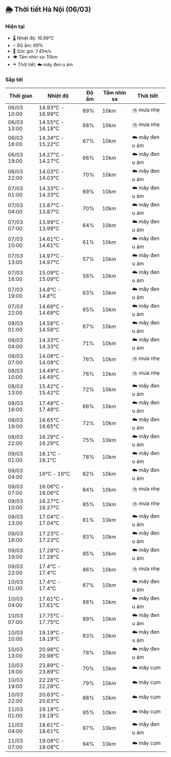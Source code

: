 ## 🌦️ Thời tiết Hà Nội (06/03)

### Hiện tại

- 🌡️ Nhiệt độ: 16.99℃
- 💦 Độ ẩm: 69%
- 💨 Sức gió: 7.41m/s
- 👁️ Tầm nhìn xa: 10km
- ☂️ Thời tiết: ☁️ mây đen u ám

### Sắp tới

| Thời gian | Nhiệt độ | Độ ẩm | Tầm nhìn xa | Thời tiết |
| --- | --- | --- | --- | --- |
| 06/03 10:00 | 14.93℃ - 16.99℃ | 69% | 10km | ⛈️ mưa nhẹ |
| 06/03 13:00 | 14.55℃ - 16.18℃ | 68% | 10km | ⛈️ mưa nhẹ |
| 06/03 16:00 | 14.34℃ - 15.22℃ | 67% | 10km | ☁️ mây đen u ám |
| 06/03 19:00 | 14.27℃ - 14.27℃ | 66% | 10km | ☁️ mây đen u ám |
| 06/03 22:00 | 14.03℃ - 14.03℃ | 70% | 10km | ☁️ mây đen u ám |
| 07/03 01:00 | 14.33℃ - 14.33℃ | 69% | 10km | ☁️ mây đen u ám |
| 07/03 04:00 | 13.87℃ - 13.87℃ | 70% | 10km | ☁️ mây đen u ám |
| 07/03 07:00 | 13.99℃ - 13.99℃ | 64% | 10km | ☁️ mây đen u ám |
| 07/03 10:00 | 14.61℃ - 14.61℃ | 61% | 10km | ☁️ mây đen u ám |
| 07/03 13:00 | 14.97℃ - 14.97℃ | 57% | 10km | ☁️ mây đen u ám |
| 07/03 16:00 | 15.09℃ - 15.09℃ | 58% | 10km | ☁️ mây đen u ám |
| 07/03 19:00 | 14.8℃ - 14.8℃ | 63% | 10km | ☁️ mây đen u ám |
| 07/03 22:00 | 14.69℃ - 14.69℃ | 65% | 10km | ☁️ mây đen u ám |
| 08/03 01:00 | 14.58℃ - 14.58℃ | 67% | 10km | ☁️ mây đen u ám |
| 08/03 04:00 | 14.33℃ - 14.33℃ | 71% | 10km | ☁️ mây đen u ám |
| 08/03 07:00 | 14.08℃ - 14.08℃ | 76% | 10km | ⛈️ mưa nhẹ |
| 08/03 10:00 | 14.49℃ - 14.49℃ | 76% | 10km | ⛈️ mưa nhẹ |
| 08/03 13:00 | 15.42℃ - 15.42℃ | 72% | 10km | ☁️ mây đen u ám |
| 08/03 16:00 | 17.48℃ - 17.48℃ | 66% | 10km | ☁️ mây đen u ám |
| 08/03 19:00 | 16.65℃ - 16.65℃ | 72% | 10km | ☁️ mây đen u ám |
| 08/03 22:00 | 16.29℃ - 16.29℃ | 75% | 10km | ☁️ mây đen u ám |
| 09/03 01:00 | 16.1℃ - 16.1℃ | 78% | 10km | ☁️ mây đen u ám |
| 09/03 04:00 | 16℃ - 16℃ | 82% | 10km | ☁️ mây đen u ám |
| 09/03 07:00 | 16.06℃ - 16.06℃ | 84% | 10km | ⛈️ mưa nhẹ |
| 09/03 10:00 | 16.27℃ - 16.27℃ | 85% | 10km | ⛈️ mưa nhẹ |
| 09/03 13:00 | 17.04℃ - 17.04℃ | 81% | 10km | ☁️ mây đen u ám |
| 09/03 16:00 | 17.23℃ - 17.23℃ | 83% | 10km | ☁️ mây đen u ám |
| 09/03 19:00 | 17.28℃ - 17.28℃ | 85% | 10km | ☁️ mây đen u ám |
| 09/03 22:00 | 17.4℃ - 17.4℃ | 86% | 10km | ⛈️ mưa nhẹ |
| 10/03 01:00 | 17.4℃ - 17.4℃ | 87% | 10km | ☁️ mây đen u ám |
| 10/03 04:00 | 17.61℃ - 17.61℃ | 88% | 10km | ☁️ mây đen u ám |
| 10/03 07:00 | 17.75℃ - 17.75℃ | 89% | 10km | ☁️ mây đen u ám |
| 10/03 10:00 | 19.19℃ - 19.19℃ | 83% | 10km | ☁️ mây đen u ám |
| 10/03 13:00 | 20.98℃ - 20.98℃ | 78% | 10km | ☁️ mây đen u ám |
| 10/03 16:00 | 23.89℃ - 23.89℃ | 70% | 10km | ☁️ mây cụm |
| 10/03 19:00 | 22.28℃ - 22.28℃ | 79% | 10km | ☁️ mây cụm |
| 10/03 22:00 | 20.63℃ - 20.63℃ | 88% | 10km | ☁️ mây cụm |
| 11/03 01:00 | 19.18℃ - 19.18℃ | 95% | 10km | ☁️ mây cụm |
| 11/03 04:00 | 18.61℃ - 18.61℃ | 97% | 10km | ☁️ mây đen u ám |
| 11/03 07:00 | 19.08℃ - 19.08℃ | 94% | 10km | ☁️ mây cụm |
